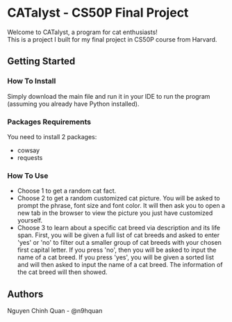 # CATalyst - CS50P Final Project

Welcome to CATalyst, a program for cat enthusiasts! <br />
This is a project I built for my final project in CS50P course from Harvard.

## Getting Started

### How To Install

Simply download the main file and run it in your IDE to run the program (assuming you already have Python installed).

### Packages Requirements

You need to install 2 packages: <br />
- cowsay
- requests

### How To Use

- Choose 1 to get a random cat fact.
- Choose 2 to get a random customized cat picture. You will be asked to prompt the phrase, font size and font color. It will then ask you to open a new tab in the browser to view the picture you just have customized yourself.
- Choose 3 to learn about a specific cat breed via description and its life span. First, you will be given a full list of cat breeds and asked to enter 'yes' or 'no' to filter out a smaller group of cat breeds with your chosen first capital letter. If you press 'no', then you will be asked to input the name of a cat breed. If you press 'yes', you will be given a sorted list and will then asked to input the name of a cat breed. The information of the cat breed will then showed.

## Authors
Nguyen Chinh Quan - @n9hquan
